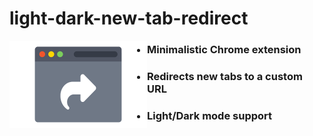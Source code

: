 
# light-dark-new-tab-redirect

<img src="images/promotional.png" align="left" height="140">

* <h3>Minimalistic Chrome extension</h3>
* <h3>Redirects new tabs to a custom URL</h3>
* <h3>Light/Dark mode support</h3>
